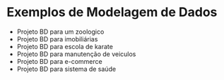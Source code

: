 # Exemplos de Modelagem de Dados
* Projeto BD para um zoologico
* Projeto BD para imobiliárias
* Projeto BD para escola de karate
* Projeto BD para manutenção de veiculos
* Projeto BD para e-commerce
* Projeto BD para sistema de saúde
